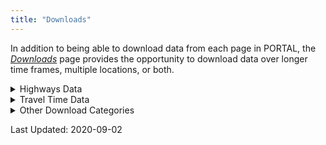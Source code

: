 ```yaml
---
title: "Downloads"
---
```

In addition to being able to download data from each page in PORTAL, the [_Downloads_](http://new.portal.its.pdx.edu:8080/downloads/) page provides the opportunity to download data over longer time frames, multiple locations, or both.

<details><summary>Highways Data</summary>
<p>

## Highways
Highway data can be downloaded from this section by selecting the start and end date of interest, days of week, format, highway of interest, and temporal resolution. Multiple highway sections can be downloaded at once by holding the ctrl key and clicking on the desired highway in the Highway menu.

This data is returned both by the Highways download form on the [_Downloads_](http://new.portal.its.pdx.edu:8080/downloads/) of the Portal website, and by the [_freewaydata_]({{ site.url }}{{ site.baseurl }}/documents/freewaydata/ endpoint of the API.

The following data are provided:

| Name          | Description                                                                         | Type                       | Example                     |
| ------------- | ----------------------------------------------------------------------------------- | -------------------------- | --------------------------- |
| starttime     | Starting time of the data                                                           | Date/Time Formatted String | 2020-05-11T00:00:00-07:00   |
| resolution    | Temporal Resolution of the data - valid resolutions are 20 seconds, 5 minutes, 15 minutes, 1 hour and 1 day | Time Formatted String | 01:00:00 |
| detector_id   | Detector ID along selected route                                                    | Integer                    | 100907                      |
| speed         | Average speed of vehicles passing the detector                                      | Float                      | 59.0                        |
| volume        | Number of vehicles per hour which pass the detector                                 | Integer                    | 16                          |
| occupancy     | Percentage of time cars are being detected                                          | Float                      | .88                         |
| countreadings |                                                                                     | Integer                    | 28                          |
| delay         | Vehicle Hours Traveled, minus the time it would take a vehicle to travel at the maximum permitted speed on a segment | Float     | 0.01        |
| traveltime    | The average amount of time for a vehicle to travel through a segment                | Float                      | 0.4                         |
| vht           | Vehicle Hours Traveled - the total hours traveled within a segment by all vehicles  | Float                      | 0.11                        |
| vmt           | Vehicle Miles Traveled - the total miles traveled on a segment by all vehicles      | Float                      | 6.24                        |

In order to calculate distance traveled, divide `vmt` by `volume`.

A tutorial on using the Highways function can be found [_here_]({{ site.url }}{{ site.baseurl }}/documents/highways/).

## Stations Metadata
Information on the individual stations in the network can be downloaded from this section; the `highwayid` attribute is used to join these values to Highways and Highway Metadata. The `stationid` attribute can be used to join these values to Detector Metadata.

This data is returned both by the Stations Metadata download form on the [_Downloads_](http://new.portal.its.pdx.edu:8080/downloads/) of the Portal website, and by the [_stationmetadata_]({{ site.url }}{{ site.baseurl }}/documents/stationmetadata endpoint of the API.

The following data are provided:

| Name         | Description                                                                   | Type    | Example                              |
| ------------ | ----------------------------------------------------------------------------- | ------- | ------------------------------------ |
| stationid    | The unique station ID value of each station                                   | Integer | 3154                                 |
| highwayid    | The unique highway ID value of the highway on which the station is located    | Integer | 10                                   |
| milepost     | The mile post location of the station on the highway                          | Float   | 0.25                                 |
| locationtext | Description of the location of the station                                    | String  | Wilshire (2DS043) @ SB OR 217 MP0.25 |
| length       | Length of segment in miles                                                    | Float   | 0.185                                |
| numberlanes  | Number of lanes at the station - returned as an empty value in _most_ queries | Integer | (Null)                               |
| agencyid     | Station ID issued by agency maintaining the station                           | Integer | 321                                  |
| x_coord      | Longitude of station                                                          | Float   | -122.78043                           |
| y_coord      | Latitude of station                                                           | Float   | 45.50622                             |
| active_dates | Provided as a set of key: value pairs; lower indicates the initial active date of the station, upper indicates the date the station was deactivated | String | {""lower"": ""2014-04-29"", ""upper"": null, ""bounds"": ""[)""} |

An interactive map of all the stations in the network can be viewed [_here_]({{ site.url }}{{ site.baseurl }}/documents/stations/)

## Detector Metadata
Information on the individual detectors at each station can be downloaded from this section; the `highwayid` attribute is used to join these values to Highways and Highway Metadata. The `stationid` attribute can be used to join these values to Detector Metadata.

This data is returned both by the Detector Metadata download form on the [_Downloads_](http://new.portal.its.pdx.edu:8080/downloads/) of the Portal website, and by the [_stationmetadata_]({{ site.url }}{{ site.baseurl }}/documents/detectormetadata/ endpoint of the API.

The following data are provided:

| Name          | Description                                                                            | Type              | Example              |
| ------------- | -------------------------------------------------------------------------------------- | ----------------- | ---------------------|
| detectorid    | The unique detector ID value of each detector                                          | Integer           | 102017               |
| stationid     | The unique station ID of the station at which the detector is located                  | Integer           | 5207                 |
| highwayid     | The unique highway ID value of the highway on which the detector is located            | Integer           | 54                   |
| milepost      | The mile post location of the station on the highway                                   | Float             | 36.15                |
| detectortitle | Agency given name (if any), or repeat of id value                                      | String or Integer | 205es03615:\_MN___1  |
| lanenumber    | PORTAL lane number; 1 is the leftmost lane, regardless of agency jurisdiction          | Integer           | 1                    |
| agency_lane   | Agency issued lane number, where 1 is leftmost lane for ODOT, rightmost lane for WSDOT | Integer           | 1                    |
| active_dates  | Provided as a set of key: value pairs; lower indicates the initial active date of the station, upper indicates the date the station was deactivated | String | {""lower"": ""2017-04-06"", ""upper"": null, ""bounds"": ""[)""} |

An interactive map of all the stations in the network can be viewed [_here_]({{ site.url }}{{ site.baseurl }}/documents/stations/)

## Highways Metadata
Information on the highways in the system can be downloaded from this section.

This data is returned both by the Highways Metadata download form on the [_Downloads_](http://new.portal.its.pdx.edu:8080/downloads/) of the Portal Website, and by the [_highwaymetadata_]({{ site.url }}{{ site.baseurl }}/documents/highwaymetadata/ endpoint of the API.

The following data are provided:

| Name              | Description                                                    | Type    | Example         |
| ----------------- | -------------------------------------------------------------- | ------- | ----------------|
| highwayid         | The unique ID value of each highway                            | Integer | 616             |
| direction         | Cardinal direction of traffic flow (or CONST for construction) | String  | EAST            |
| highwayname       | Name of Highway                                                | String  | R2 Beltline Hwy |
| oppositehighwayid | ID of highway with opposite flow (or null value, if none)      | Integer | 617             |


</p>
</details>

<details><summary>Travel Time Data</summary>
<p>

## Aggregated Travel Time

This data is returned both by the Aggregated Travel Time download form on the [_Downloads_](http://new.portal.its.pdx.edu:8080/downloads/) of the Portal Website, and by the [_aggregatedsegmentcalcs_]({{ site.url }}{{ site.baseurl }}/documents/aggregatedsegmentcalcs/ endpoint of the API.

The following data are provided:

| Name                | Description                                                    | Type                           | Example                   |
| ------------------- | -------------------------------------------------------------- | ------------------------------ | ------------------------- |
| average_travel_time | Average travel time of segment in minutes                      | Float                          | 151.4                     |
| countreadings       | Sample Size                                                    | Integer                        | 5                         |
| id                  | Unique ID value of aggregation                                 | Integer                        | 2386933463                |
| resolution          | Temporal Resolution of the data - valid resolutions are 5 minutes or 1 hour | Time Formatted String | 00:05:00              |    
| segment_id          | Unique ID, used to join with segment inventory metadata        | Integer                        | 2264                      |
| starttime           | Start time of chosen resolution                                | Date and Time Formatted String | 2019-07-10T00:00:00-07:00 |

## Raw Travel Time

This data is returned both by the Raw Travel Time download form on the [_Downloads_](http://new.portal.its.pdx.edu:8080/downloads/) of the Portal Website, and by the [_segmentcalc_]({{ site.url }}{{ site.baseurl }}/documents/segmentcalc/ endpoint of the API.

The following data are provided:

| Name                               | Description                                                    | Type                           | Example                          |
| ---------------------------------- | -------------------------------------------------------------- | ------------------------------ | -------------------------------- |
| below_min_filter                   |                                                                | Integer                        | 0                                |
| calc_confidence_interval           |                                                                | Float                          | 47.62680841791146                |
| calc_variance                      |                                                                | Float                          | 1910.7777233115469               |
| exceeded_max_filter                |                                                                | Integer                        | 0                                |
| segment_calc_time                  |                                                                | Date and Time Formatted String | 2019-07-15T08:10:13.870000-07:00 |
| segment_id                         |                                                                | Integer                        | 2264                             |
| segment_travel_time                |                                                                | Integer                        | 250                              |
| std_deviation_calc_samples_removed |                                                                | Integer                        | 3                                |
| std_deviation_filter_value         |                                                                | Float                          | 625.985307791092                 |


## Travel Time Segment Inventory
This data is returned both by the Travel Time Segment Inventory download form on the [_Downloads_](http://new.portal.its.pdx.edu:8080/downloads/) of the Portal Website, and by the [_seginventory_]({{ site.url }}{{ site.baseurl }}/documents/seginventory/ endpoint of the API.

The following data are provided:

| Name                          | Description                                                    | Type    | Example                             |
| ----------------------------- | -------------------------------------------------------------- | ------- | ----------------------------------- |
| active                        | Indicator of whether the segment is active in the system       | Boolean | true                                |
| beginning_dcu                 | ID value for DCU at start of segment                           | Integer | 535                                 |
| calculation_period            |                                                                | Integer | 10                                  |
| calculation_threshold         |                                                                | Integer | 30                                  |
| end_dcu                       | ID value for DCU at end of segment                             | Integer | 533                                 |
| minimum_lanes_reporting       | If beginning_dcu and end_dcu are present, this is a null value. Otherwise, it is 0.5 | Float             | 0.5 |
| minimum_samples               | Minimum number of samples required to produce a data point     | Integer | 3                                   |
| segment_id                    | Unique ID of Highway Segment                                   | Integer | 2667                                |
| segment_length                | Length of segment, as measured between beginning and end DCUs  | Integer | 100                                 |
| segment_maximum_filter        |                                                                | Integer | 1000                                |
| segment_minimum_filter        |                                                                | Integer | 10                                  |
| segment_name                  | Name of Segment                                                | String  | Powell Blvd EB at SE 8th to SE 33rd |
| segment_type                  |                                                                | Integer | 1                                   |
| source_system                 |                                                                | String  | TravelTime                          |
| standard_deviation_multiplier |                                                                | Float   | 1.65                                |
| standard_deviation_samples    |                                                                | Integer | 30                                  |
| station_id                    | Agency given name or ID value, null if none issued             | Integer | null                                |
| use_standard_deviation_filter |                                                                | Boolean | true                                |

## Travel Time DCU Inventory
This data is returned both by the Travel Time DCU Inventory download form on the [_Downloads_](http://new.portal.its.pdx.edu:8080/downloads/) of the Portal Website, and by the [_dcuinventory_]({{ site.url }}{{ site.baseurl }}/documents/dcuinventory/ endpoint of the API.

The following data are provided:

| Name               | Description                                                     | Type    | Example                |
| -------------------| --------------------------------------------------------------- | ------- | ---------------------- |
| active             | Indicator of whether the detector is active in the system       | Boolean | true                   |
| location_type      | Intersection or free flowing traffic                            | String  | Intersection           |
| dcu_id             | Unique ID value; if preceded by ```-```, if location_type is Free Flowing Traffic. | Integer | 556 |
| dcu_name           | Name of intersection, if location_type is intersection. Numeric, matching dcu_id, with name appended if free flowing traffic | String | SW Beaverton Hillsdale Hwy at SW Capitol Hwy |
| geom.type          | Always Point, allowing for coordinate values.                   | String  | Point                  |
| geom.coordinates.0 | The longitude of the Point specifying the DCU                   | Float   | -122.69778             |
| geom.coordinates.1 | The latitude of the Point specifying the DCU                    | Float   | 45.47809               |
| longitude          | The longitude of the Point specifying the DCU                   | Float   | -122.69778             |
| latitude           | The latitude of the Point specifying the DCU                    | Float   | 45.47809               |
| highway            | Name of highway on which the detector is situated               | String  | B-H                    |
| roadway_number     |                                                                 | Integer | 1                      |
| milepoint          | Null for free flowing traffic. Float value for intersections    | Float   | 0.0                    |
| owner              | Agency name                                                     | String  | City of Portland       |

</p>
</details>

<details><summary>Other Download Categories</summary>
<p>
  
## Aggregated CLS
This data is returned both by the Aggregated CLS Data download form on the [_Downloads_](http://new.portal.its.pdx.edu:8080/downloads/) of the Portal Website, and by the [_aggregatedbindata_]({{ site.url }}{{ site.baseurl }}/documents/aggregatedbindata/ endpoint of the API.

The following data are provided:

| Name               | Description                                                        | Type                           | Example                   |
| ------------------ | ------------------------------------------------------------------ | ------------------------------ | ------------------------- |
| aggregated_records | Number of records sampled to created each data point               | Integer                        | 104                       |
| bin_count          | Count of vehicles by classification bin                            | Integer                        | 0                         |
| bin_type           | Description of classification bin - either length or speed         | String                         | length                    |
| bin_number         | Classification bin number. These Classifications can be seen in the next table | Integer            | 4                         |
| bin_resolution     | Temporal resolution of the data - valid resolutions are 15 minutes, 1 hour, or 1 day | Time Formatted String | 01:00:00         |
| bin_time           | The timestamp for the data value, to a granularity of 20 seconds   | Date and Time Formatted String | 2019-07-10T00:00:00-07:00 |
| id                 | The record id value used by the API framework                      | Integer                        | 938253264                 |
| lane               | Lane in which the data was collected. Lane 1 is the left most lane | Integer                        | 3                         |
| stationid          | Unique id value of the collection station; corresponds to the agencyid in the stations metadata | Integer | 54                  |


Bin Number Classifications:

|Bin Number | Vehicle Length |
|-----------|----------------|
|        1  |      0-20 ft.  |
|        2  |     20-35 ft.  |
|        3  |     35-60 ft.  |
|        4  |    60-120 ft.  |

More information about Vehicle Length data can be seen [_here._]({{ site.url }}{{ site.baseurl }}/documents/freight/)

## Voyage Volume
This data is returned both by the Voyage Volume download form on the [_Downloads_](http://new.portal.its.pdx.edu:8080/downloads/) of the Portal Website, and by the [_voyagevolume_]({{ site.url }}{{ site.baseurl }}/documents/freewaydata/ endpoint of the API.

The following data are provided:

| Name               | Description                                                        | Type                           | Example                   |
| ------------------ | ------------------------------------------------------------------ | ------------------------------ | ------------------------- |
| controller_id      |                                                                    | Integer                        | 4258                      |
| logtime            |                                                                    | Date and Time Formatted String | 2017-01-03T00:07:00-08:00 |
| period             |                                                                    | Integer                        | 15                        |
| detector_1_volume  |                                                                    | Integer                        | 0                         |
| detector_2_volume  |                                                                    | Integer                        | 0                         |
| detector_3_volume  |                                                                    | Integer                        | 0                         |
| detector_4_volume  |                                                                    | Integer                        | 0                         |
| detector_5_volume  |                                                                    | Integer                        | 5                         |
| detector_6_volume  |                                                                    | Integer                        | 3                         |
| detector_7_volume  |                                                                    | Integer                        | 0                         |
| detector_8_volume  |                                                                    | Integer                        | 0                         |
| detector_9_volume  |                                                                    | Integer                        | 4                         |
| detector_10_volume |                                                                    | Integer                        | 4                         |
| detector_11_volume |                                                                    | Integer                        | 0                         |
| detector_12_volume |                                                                    | Integer                        | 0                         |
| detector_13_volume |                                                                    | Integer                        | 0                         |
| detector_14_volume |                                                                    | Integer                        | 0                         |
| detector_15_volume |                                                                    | Integer                        | 0                         |
| detector_16_volume |                                                                    | Integer                        | 0                         |
| detector_17_volume |                                                                    | Integer                        | 0                         |
| detector_18_volume |                                                                    | Integer                        | 0                         |
| detector_19_volume |                                                                    | Integer                        | 1                         |
| detector_20_volume |                                                                    | Integer                        | 1                         |
| detector_21_volume |                                                                    | Integer                        | 1                         |
| detector_22_volume |                                                                    | Integer                        | 0                         |
| detector_23_volume |                                                                    | Integer                        | 0                         |
| detector_24_volume |                                                                    | Integer                        | 2                         |
| detector_25_volume |                                                                    | Integer                        | 3                         |
| detector_26_volume |                                                                    | Integer                        | 0                         |
| detector_27_volume |                                                                    | Integer                        | 0                         |
| detector_28_volume |                                                                    | Integer                        | 0                         |
| detector_29_volume |                                                                    | Integer                        | 0                         |
| detector_30_volume |                                                                    | Integer                        | 0                         |
| detector_31_volume |                                                                    | Integer                        | 0                         |
| detector_32_volume |                                                                    | Integer                        | 0                         |

## Transit Quarterly Data
This data is returned both by the Transit Quarterly Data download form on the [_Downloads_](http://new.portal.its.pdx.edu:8080/downloads/) of the Portal Website, and by the [_downloadquarterlydata_]({{ site.url }}{{ site.baseurl }}/documents/downloadquarterlydata/ endpoint of the API.

The data is returned as a Zipped CSV file.  The data provided in the CSV file are as follows.

| Name               | Description                                                            | Type                           | Example                   |
| ------------------ | ---------------------------------------------------------------------- | ------------------------------ | ------------------------- |
| summary_begin_date | The start date of the fiscal quarter requested                         | Date and Time Formatted String | 02DEC2018:00:00:00        |
| route_number       | Trimet bus route number                                                | Integer                        | 2                         |
| direction          | 0 if departing from route origin, 1 if returning to route origin       | Integer                        | 0                         |
| service_key        |                                                                        | String                         | S                         |
| stop               | Number of stops made on route                                          | Integer                        | 100                       |
| location_id        |                                                                        | Integer                        | 9301                      |
| ons                | Number of riders embarking                                             | Integer                        | 121                       |
| offs               | Number of riders disembarking                                          | Integer                        | 2                         |
| total              | Aggregate of ons and offs                                              | Integer                        | 123                       |
| estimated_load     |                                                                        | Integer                        | 175                       |
| cumulative_ons     | Aggregate of ons over route history                                    | Integer                        | 176                       |
| cumulative_offs    | Aggregate of offs over route history                                   | Integer                        | 2                         |
| lifts              | Lift usages as a fraction of all stops in decimal notation             | Float                          | 0.6818181818              |

</p>
</details>



Last Updated: 2020-09-02
